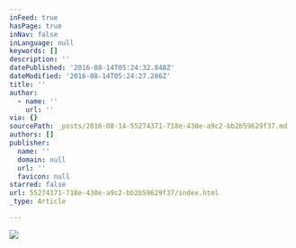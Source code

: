 ```yaml
---
inFeed: true
hasPage: true
inNav: false
inLanguage: null
keywords: []
description: ''
datePublished: '2016-08-14T05:24:32.848Z'
dateModified: '2016-08-14T05:24:27.286Z'
title: ''
author:
  - name: ''
    url: ''
via: {}
sourcePath: _posts/2016-08-14-55274371-718e-430e-a9c2-bb2b59629f37.md
authors: []
publisher:
  name: ''
  domain: null
  url: ''
  favicon: null
starred: false
url: 55274371-718e-430e-a9c2-bb2b59629f37/index.html
_type: Article

---
```

![](https://the-grid-user-content.s3-us-west-2.amazonaws.com/6364017d-5014-43e1-8681-961196461748.jpg)